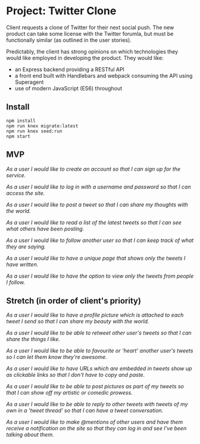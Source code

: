 # Project: Twitter Clone

Client requests a clone of Twitter for their next social push. The new product can take some license with the Twitter forumla, but must be functionally similar (as outlined in the user stories). 

Predictably, the client has strong opinions on which technologies they would like employed in developing the product. They would like:

 - an Express backend providing a RESTful API
 - a front end built with Handlebars and webpack consuming the API using Superagent
 - use of modern JavaScript (ES6) throughout


## Install

```
npm install
npm run knex migrate:latest
npm run knex seed:run
npm start
```


## MVP

_As a user I would like to create an account so that I can sign up for the service._

_As a user I would like to log in with a username and password so that I can access the site._

_As a user I would like to post a tweet so that I can share my thoughts with the world._

_As a user I would like to read a list of the latest tweets so that I can see what others have been posting._

_As a user I would like to follow another user so that I can keep track of what they are saying._

_As a user I would like to have a unique page that shows only the tweets I have written._

_As a user I would like to have the option to view only the tweets from people I follow._


## Stretch (in order of client's priority)

_As a user I would like to have a profile picture which is attached to each tweet I send so that I can share my beauty with the world._

_As a user I would like to be able to retweet other user's tweets so that I can share the things I like._

_As a user I would like to be able to favourite or 'heart' another user's tweets so I can let them know they're awesome._

_As a user I would like to have URLs which are embedded in tweets show up as clickable links so that I don't have to copy and paste._

_As a user I would like to be able to post pictures as part of my tweets so that I can show off my artistic or comedic prowess._

_As a user I would like to be able to reply to other tweets with tweets of my own in a 'tweet thread' so that I can have a tweet conversation._

_As a user I would like to make @mentions of other users and have them receive a notification on the site so that they can log in and see I've been talking about them._

